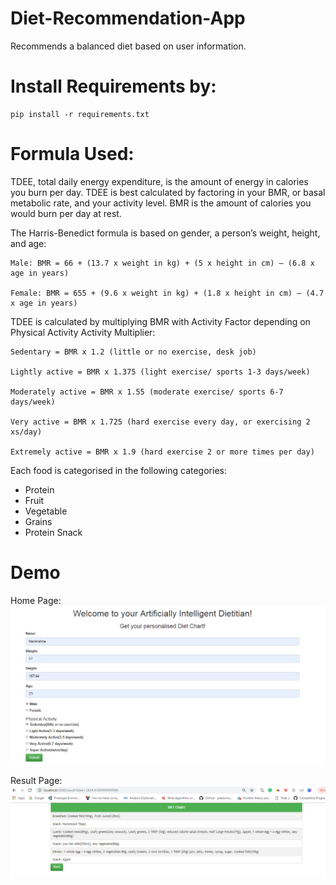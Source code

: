 # Diet-Recommendation-App
Recommends a balanced diet based on user information.

# Install Requirements by:
```
pip install -r requirements.txt
```

# Formula Used:

TDEE, total daily energy expenditure, is the amount of energy in calories you burn per day. TDEE is best calculated by factoring in your BMR, or basal metabolic rate, and your activity level. BMR is the amount of calories you would burn per day at rest.

The Harris-Benedict formula is based on gender, a person’s weight, height, and age:
```
Male: BMR = 66 + (13.7 x weight in kg) + (5 x height in cm) – (6.8 x age in years)

Female: BMR = 655 + (9.6 x weight in kg) + (1.8 x height in cm) – (4.7 x age in years)
```
TDEE is calculated by multiplying BMR with Activity Factor depending on Physical Activity
Activity Multiplier:
```
Sedentary = BMR x 1.2 (little or no exercise, desk job)

Lightly active = BMR x 1.375 (light exercise/ sports 1-3 days/week)

Moderately active = BMR x 1.55 (moderate exercise/ sports 6-7 days/week)

Very active = BMR x 1.725 (hard exercise every day, or exercising 2 xs/day)

Extremely active = BMR x 1.9 (hard exercise 2 or more times per day)
```

Each food is categorised in the following categories:
* Protein
* Fruit
* Vegetable
* Grains
* Protein Snack

# Demo

Home Page:
![Image](./screenshots/home_page.png)

Result Page:
![Image](./screenshots/result_page.png)
